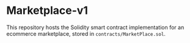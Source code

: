 # Marketplace-v1

This repository hosts the Solidity smart contract implementation for an ecommerce marketplace, stored in `contracts/MarketPlace.sol`. 

